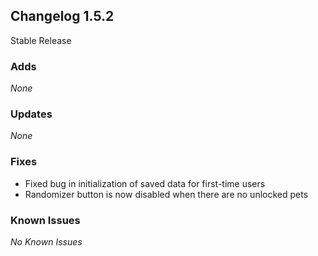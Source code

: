 ## Changelog 1.5.2

Stable Release

### Adds
_None_

### Updates
_None_

### Fixes
* Fixed bug in initialization of saved data for first-time users
* Randomizer button is now disabled when there are no unlocked pets

### Known Issues
_No Known Issues_
